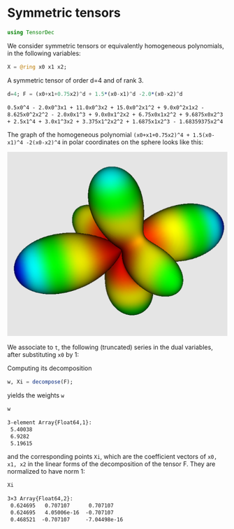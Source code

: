 
# Symmetric tensors


```julia
using TensorDec
```

We consider symmetric tensors or equivalently homogeneous polynomials, in the following variables:


```julia
X = @ring x0 x1 x2;
```

A symmetric tensor of order d=4 and of rank 3.


```julia
d=4; F = (x0+x1+0.75x2)^d + 1.5*(x0-x1)^d -2.0*(x0-x2)^d
```




    0.5x0^4 - 2.0x0^3x1 + 11.0x0^3x2 + 15.0x0^2x1^2 + 9.0x0^2x1x2 - 8.625x0^2x2^2 - 2.0x0x1^3 + 9.0x0x1^2x2 + 6.75x0x1x2^2 + 9.6875x0x2^3 + 2.5x1^4 + 3.0x1^3x2 + 3.375x1^2x2^2 + 1.6875x1x2^3 - 1.68359375x2^4



The graph of the homogeneous polynomial ``(x0+x1+0.75x2)^4 + 1.5(x0-x1)^4 -2(x0-x2)^4`` in polar coordinates on the sphere looks like this:

![tensor](tensor.png)

We associate to ``t``, the following (truncated) series in the dual variables, after substituting ``x0`` by 1:

Computing its decomposition


```julia
w, Xi = decompose(F);
```

yields the weights `w`


```julia
w
```




    3-element Array{Float64,1}:
     5.40038
     6.9282 
     5.19615



and the corresponding points `Xi`, which are the coefficient vectors of `x0, x1, x2` in the linear forms of the decomposition of the tensor F. They are normalized to have norm 1:


```julia
Xi
```




    3×3 Array{Float64,2}:
     0.624695   0.707107      0.707107   
     0.624695   4.05006e-16  -0.707107   
     0.468521  -0.707107     -7.04498e-16




```julia

```
